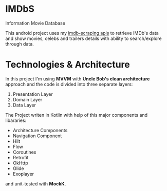 # IMDbS
Information Movie Database

This android project uses my [imdb-scraping apis](https://github.com/mabahmani/imdb-scrapping) to retrieve IMDb's data and show movies, celebs and trailers details with ability to search/explore through data.

# Technologies & Architecture
In this project I'm using **MVVM** with **Uncle Bob's clean architecture** approach and the code is divided into three separate layers:

1. Presentation Layer
2. Domain Layer
3. Data Layer

The Project writen in Kotlin with help of this major components and libararies:

* Architecture Components
* Navigation Component
* Hilt
* Flow
* Coroutines
* Retrofit
* OkHttp
* Glide
* Exoplayer

and unit-tested with **MockK**.

